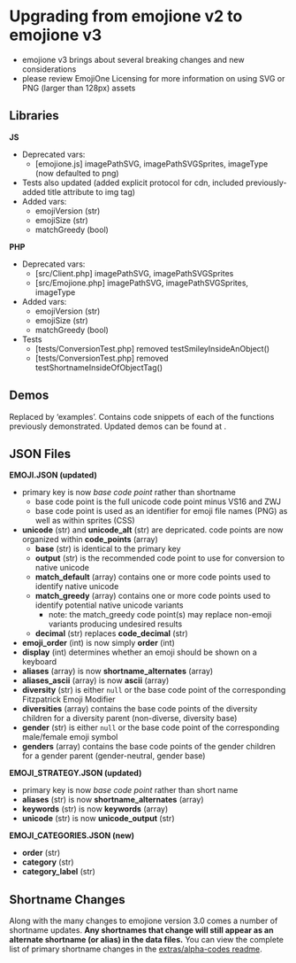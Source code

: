 # Upgrading from emojione v2 to emojione v3

*  emojione v3 brings about several breaking changes and new considerations
*  please review EmojiOne Licensing for more information on using SVG or PNG (larger than 128px) assets

## Libraries
**JS**
 - Deprecated vars: 
 	- [emojione.js] imagePathSVG, imagePathSVGSprites, imageType (now defaulted to png)
 - Tests also updated (added explicit protocol for cdn, included previously-added title attribute to img tag)
  - Added vars: 
  	- emojiVersion (str)
	- emojiSize (str)
  	- matchGreedy (bool)

**PHP**
 - Deprecated vars: 
	- [src/Client.php] imagePathSVG, imagePathSVGSprites
	- [src/Emojione.php] imagePathSVG, imagePathSVGSprites, imageType
 - Added vars:
 	- emojiVersion (str)
	- emojiSize (str)
	- matchGreedy (bool)
 - Tests
	- [tests/ConversionTest.php] removed testSmileyInsideAnObject()
	- [tests/ConversionTest.php] removed testShortnameInsideOfObjectTag()

## Demos
Replaced by ‘examples’. Contains code snippets of each of the functions previously demonstrated. Updated demos can be found at <a href="https://demos.emojione.com/latest"></a>.

## JSON Files
**EMOJI.JSON (updated)** 
 - primary key is now *base code point* rather than shortname
	- base code point is the full unicode code point minus VS16 and ZWJ
	- base code point is used as an identifier for emoji file names (PNG) as well as within sprites (CSS)
 - **unicode** (str) and **unicode_alt** (str) are depricated. code points are now organized within **code_points** (array)
 	- **base** (str) is identical to the primary key
	- **output** (str) is the recommended code point to use for conversion to native unicode
	- **match_default** (array) contains one or more code points used to identify native unicode
	- **match_greedy** (array) contains one or more code points used to identify potential native unicode variants
		- note: the match_greedy code point(s) may replace non-emoji variants producing undesired results
	- **decimal** (str) replaces **code_decimal** (str)
 - **emoji_order** (int) is now simply **order** (int)
 - **display** (int) determines whether an emoji should be shown on a keyboard
 - **aliases** (array) is now **shortname_alternates** (array)
 - **aliases_ascii** (array) is now **ascii** (array)
 - **diversity** (str) is either `null` or the base code point of the corresponding Fitzpatrick Emoji Modifier
 - **diversities** (array) contains the base code points of the diversity children for a diversity parent (non-diverse, diversity base)
 - **gender** (str) is either `null` or the base code point of the corresponding male/female emoji symbol
 - **genders** (array) contains the base code points of the gender children for a gender parent (gender-neutral, gender base)

**EMOJI_STRATEGY.JSON (updated)**
 - primary key is now *base code point* rather than short name
 - **aliases** (str) is now **shortname_alternates** (array)
 - **keywords** (str) is now **keywords** (array)
 - **unicode** (str) is now **unicode_output** (str)

**EMOJI_CATEGORIES.JSON (new)**
 - **order** (str)
 - **category** (str)
 - **category_label** (str)

## Shortname Changes
Along with the many changes to emojione version 3.0 comes a number of shortname updates. **Any shortnames that change will still appear as an alternate shortname (or alias) in the data files.** You can view the complete list of primary shortname changes in the [extras/alpha-codes readme](extras/alpha-codes/).
